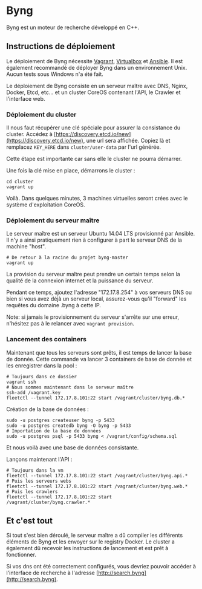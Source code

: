 # Byng

Byng est un moteur de recherche développé en C++.

## Instructions de déploiement

Le déploiement de Byng nécessite [Vagrant](http://www.vagrantup.com), [Virtualbox](https://www.virtualbox.org) et [Ansible](http://ansible.com). Il est également recommandé de déployer Byng dans un environnement Unix. Aucun tests sous Windows n'a été fait.

Le déploiement de Byng consiste en un serveur maître avec DNS, Nginx, Docker, Etcd, etc... et un cluster CoreOS contenant l'API, le Crawler et l'interface web.

### Déploiement du cluster

Il nous faut récupérer une clé spéciale pour assurer la consistance du cluster. Accédez à [https://discovery.etcd.io/new](https://discovery.etcd.io/new), une url sera affichée. Copiez là et remplacez `KEY_HERE` dans `cluster/user-data` par l'url générée.

Cette étape est importante car sans elle le cluster ne pourra démarrer.

Une fois la clé mise en place, démarrons le cluster :
    
    cd cluster
    vagrant up
    
Voilà. Dans quelques minutes, 3 machines virtuelles seront crées avec le système d'exploitation CoreOS.

### Déploiement du serveur maître

Le serveur maître est un serveur Ubuntu 14.04 LTS provisionné par Ansible. Il n'y a ainsi pratiquement rien à configurer à part le serveur DNS de la machine "host".

    # De retour à la racine du projet byng-master
    vagrant up

La provision du serveur maître peut prendre un certain temps selon la qualité de la connexion internet et la puissance du serveur.

Pendant ce temps, ajoutez l'adresse "172.17.8.254" à vos serveurs DNS ou bien si vous avez déjà un serveur local, assurez-vous qu'il "forward" les requêtes du domaine .byng à cette IP.

Note: si jamais le provisionnement du serveur s'arrête sur une erreur, n'hésitez pas à le relancer avec `vagrant provision`.

### Lancement des containers

Maintenant que tous les serveurs sont prêts, il est temps de lancer la base de donnée. Cette commande va lancer 3 containers de base de donnée et les enregistrer dans la pool :
 
    # Toujours dans ce dossier
    vagrant ssh
    # Nous sommes maintenant dans le serveur maître
    ssh-add /vagrant.key
    fleetctl --tunnel 172.17.8.101:22 start /vagrant/cluster/byng.db.*
    
Création de la base de données :

    sudo -u postgres createuser byng -p 5433
    sudo -u postgres createdb byng -O byng -p 5433
    # Importation de la base de données
    sudo -u postgres psql -p 5433 byng < /vagrant/config/schema.sql
    
Et nous voilà avec une base de données consistante.

Lançons maintenant l'API :

    # Toujours dans la vm
    fleetctl --tunnel 172.17.8.101:22 start /vagrant/cluster/byng.api.*
    # Puis les serveurs webs
    fleetctl --tunnel 172.17.8.101:22 start /vagrant/cluster/byng.web.*
    # Puis les crawlers
    fleetctl --tunnel 172.17.8.101:22 start /vagrant/cluster/byng.crawler.*
    

## Et c'est tout

Si tout s'est bien déroulé, le serveur maître a dû compiler les différents éléments de Byng et les envoyer sur le registry Docker. Le cluster a également dû recevoir les instructions de lancement et est prêt à fonctionner.

Si vos dns ont été correctement configurés, vous devriez pouvoir accéder à l'interface de recherche à l'adresse [http://search.byng](http://search.byng).


